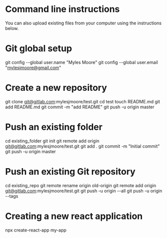 # Command line instructions

You can also upload existing files from your computer using the instructions below.

# Git global setup

git config --global user.name "Myles Moore"
git config --global user.email "mylesjmoore@gmail.com"

# Create a new repository

git clone git@gitlab.com:mylesjmoore/test.git
cd test
touch README.md
git add README.md
git commit -m "add README"
git push -u origin master

# Push an existing folder

cd existing_folder
git init
git remote add origin git@gitlab.com:mylesjmoore/test.git
git add .
git commit -m "Initial commit"
git push -u origin master

# Push an existing Git repository

cd existing_repo
git remote rename origin old-origin
git remote add origin git@gitlab.com:mylesjmoore/test.git
git push -u origin --all
git push -u origin --tags

# Creating a new react application

npx create-react-app my-app
